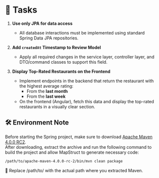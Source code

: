 # 📝 Tasks

1. **Use only JPA for data access**
    - All database interactions must be implemented using standard Spring Data JPA repositories.

2. **Add `createdAt` Timestamp to Review Model**
    - Apply all required changes in the service layer, controller layer, and DTO/command classes to support this field.

3. **Display Top-Rated Restaurants on the Frontend**
    - Implement endpoints in the backend that return the restaurant with the highest average rating:
        - From the **last month**
        - From the **last week**
    - On the frontend (Angular), fetch this data and display the top-rated restaurants in a visually clear section.

## 🛠️ Environment Note

Before starting the Spring project, make sure to download [Apache Maven 4.0.0 RC2](https://dlcdn.apache.org/maven/maven-4/4.0.0-rc-2/binaries/).  
After downloading, extract the archive and run the following command to build the project and allow MapStruct to generate necessary code:

```bash
/path/to/apache-maven-4.0.0-rc-2/bin/mvn clean package
````

📌 Replace /path/to/ with the actual path where you extracted Maven.
